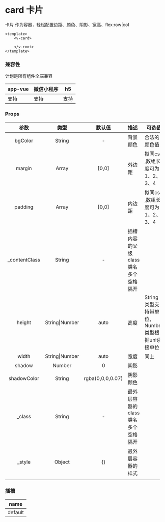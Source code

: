 # card 卡片
  卡片 作为容器，轻松配置边距、颜色、阴影、宽高、flex:row|col

<webview url="/pages/common/card"></webview>

```vue
<template>
    <v-card>
       
    </v-root>
</template>
```

### 兼容性

计划是所有组件全端兼容

| app-vue | 微信小程序 | h5   |
| --- | --- | --- |
| 支持 | 支持 | 支持 |

### Props

| 参数 | 类型 | 默认值 | 描述 | 可选值 |
| :--: | :--: | :--: | :-- | ---- |
| bgColor | String | - | 背景颜色 | 合法的颜色值 |
| margin | Array | [0,0] | 外边距 | 拟同css ,数组长度可为1、2、3、4 |
| padding | Array | [0,0] | 内边距 | 拟同css ,数组长度可为1、2、3、4 |
| _contentClass | String | - | 插槽内容的父级class类名 多个空格隔开 |  |
| height | String\|Number | auto | 高度 | String类型支持带单位，Number类型根据unit拼接单位 |
| width | String\|Number | auto | 宽度 | 同上 |
| shadow | Number | 0 | 阴影 |  |
| shadowColor | String | rgba(0,0,0,0.07) | 阴影颜色 |  |
| _class | String | - | 最外层容器的class类名 多个空格隔开 |  |
| _style | Object | {} | 最外层容器的样式 |  |
|  |  |  |  |  |

### 插槽

| name    |
| ------- |
| default |

